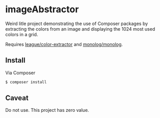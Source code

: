 imageAbstractor
==============

Weird litle project demonstrating the use of Composer packages by extracting the colors from an image and displaying the 1024 most used colors in a grid.

Requires [league/color-extractor](https://packagist.org/packages/league/color-extractor) and [monolog/monolog](https://packagist.org/packages/monolog/monolog).

## Install

Via Composer

``` bash
$ composer install
```

## Caveat

Do not use. This project has zero value.